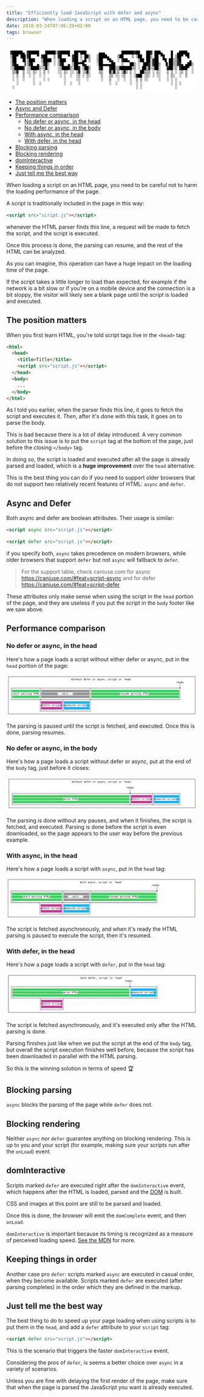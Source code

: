 ```yaml
---
title: "Efficiently load JavaScript with defer and async"
description: "When loading a script on an HTML page, you need to be careful not to harm the loading performance of the page. Depending on where and how you add your scripts to an HTML page will influence the loading time"
date: 2018-03-24T07:06:29+02:00
tags: browser
---
```


![Efficiently load JavaScript with defer and async](topbanner.png)

<!-- TOC -->

- [The position matters](#the-position-matters)
- [Async and Defer](#async-and-defer)
- [Performance comparison](#performance-comparison)
  - [No defer or async, in the head](#no-defer-or-async-in-the-head)
  - [No defer or async, in the body](#no-defer-or-async-in-the-body)
  - [With async, in the head](#with-async-in-the-head)
  - [With defer, in the head](#with-defer-in-the-head)
- [Blocking parsing](#blocking-parsing)
- [Blocking rendering](#blocking-rendering)
- [domInteractive](#dominteractive)
- [Keeping things in order](#keeping-things-in-order)
- [Just tell me the best way](#just-tell-me-the-best-way)

<!-- /TOC -->

When loading a script on an HTML page, you need to be careful not to harm the loading performance of the page.

A script is traditionally included in the page in this way:

```html
<script src="script.js"></script>
```

whenever the HTML parser finds this line, a request will be made to fetch the script, and the script is executed.

Once this process is done, the parsing can resume, and the rest of the HTML can be analyzed.

As you can imagine, this operation can have a huge impact on the loading time of the page.

If the script takes a little longer to load than expected, for example if the network is a bit slow or if you're on a mobile device and the connection is a bit sloppy, the visitor will likely see a blank page until the script is loaded and executed.

## The position matters

When you first learn HTML, you're told script tags live in the `<head>` tag:

```html
<html>
  <head>
    <title>Title</title>
    <script src="script.js"></script>
  </head>
  <body>
    ...
  </body>
</html>
```

As I told you earlier, when the parser finds this line, it goes to fetch the script and executes it. _Then_, after it's done with this task, it goes on to parse the body.

This is bad because there is a lot of delay introduced. A very common solution to this issue is to put the `script` tag at the bottom of the page, just before the closing `</body>` tag.

In doing so, the script is loaded and executed after all the page is already parsed and loaded, which is a **huge improvement** over the `head` alternative.

This is the best thing you can do if you need to support older browsers that do not support two relatively recent features of HTML: `async` and `defer`.

## Async and Defer

Both async and defer are boolean attributes. Their usage is similar:

```html
<script async src="script.js"></script>
```

```html
<script defer src="script.js"></script>
```

if you specify both, `async` takes precedence on modern browsers, while older browsers that support `defer` but not `async` will fallback to `defer`.

> For the support table, check caniuse.com for async <https://caniuse.com/#feat=script-async> and for defer <https://caniuse.com/#feat=script-defer>

These attributes only make sense when using the script in the `head` portion of the page, and they are useless if you put the script in the `body` footer like we saw above.

## Performance comparison

### No defer or async, in the head

Here's how a page loads a script without either defer or async, put in the `head` portion of the page:

![Without defer or async, in the head](without-defer-async-head.png)

The parsing is paused until the script is fetched, and executed. Once this is done, parsing resumes.

### No defer or async, in the body

Here's how a page loads a script without defer or async, put at the end of the `body` tag, just before it closes:

![Without defer or async, in the body end](without-defer-async-body.png)

The parsing is done without any pauses, and when it finishes, the script is fetched, and executed. Parsing is done before the script is even downloaded, so the page appears to the user way before the previous example.

### With async, in the head

Here's how a page loads a script with `async`, put in the `head` tag:

![With async](with-async.png)

The script is fetched asynchronously, and when it's ready the HTML parsing is paused to execute the script, then it's resumed.

### With defer, in the head

Here's how a page loads a script with `defer`, put in the `head` tag:

![With defer](with-defer.png)

The script is fetched asynchronously, and it's executed only after the HTML parsing is done.

Parsing finishes just like when we put the script at the end of the `body` tag, but overall the script execution finishes well before, because the script has been downloaded in parallel with the HTML parsing.

So this is the winning solution in terms of speed 🏆

## Blocking parsing

`async` blocks the parsing of the page while `defer` does not.

## Blocking rendering

Neither `async` nor `defer` guarantee anything on blocking rendering. This is up to you and your script (for example, making sure your scripts run after the `onLoad`) event.

## domInteractive

Scripts marked `defer` are executed right after the `domInteractive` event, which happens after the HTML is loaded, parsed and the [DOM](/dom/) is built.

CSS and images at this point are still to be parsed and loaded.

Once this is done, the browser will emit the `domComplete` event, and then `onLoad`.

`domInteractive` is important because its timing is recognized as a measure of perceived loading speed. [See the MDN](https://developer.mozilla.org/en-US/docs/Web/API/PerformanceTiming/domInteractive) for more.

## Keeping things in order

Another case pro `defer`: scripts marked `async` are executed in casual order, when they become available. Scripts marked `defer` are executed (after parsing completes) in the order which they are defined in the markup.

## Just tell me the best way

The best thing to do to speed up your page loading when using scripts is to put them in the `head`, and add a `defer` attribute to your `script` tag:

```html
<script defer src="script.js"></script>
```

This is the scenario that triggers the faster `domInteractive` event.

Considering the pros of `defer`, is seems a better choice over `async` in a variety of scenarios.

Unless you are fine with delaying the first render of the page, make sure that when the page is parsed the JavaScript you want is already executed.
